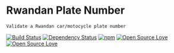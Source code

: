 # Rwandan Plate Number

    Validate a Rwandan car/motocycle plate number

[![Build Status](https://travis-ci.com/knowbee/rwandan-plate-validator.svg?token=yN9jXnk59suszMqNsJJb&branch=master)](https://travis-ci.com/knowbee/rwandan-plate-validator)
[![Dependency Status](https://david-dm.org/knowbee/rwanda.svg)](https://david-dm.org/knowbee/rwanda)
[![npm](https://img.shields.io/npm/v/rwanda.svg)](https://www.npmjs.com/package/rwanda)
[![Open Source Love](https://badges.frapsoft.com/os/v1/open-source.svg?v=102)](https://github.com/ellerbrock/open-source-badge/)
[![Open Source Love](https://badges.frapsoft.com/os/mit/mit.svg?v=102)](https://github.com/ellerbrock/open-source-badge/)

